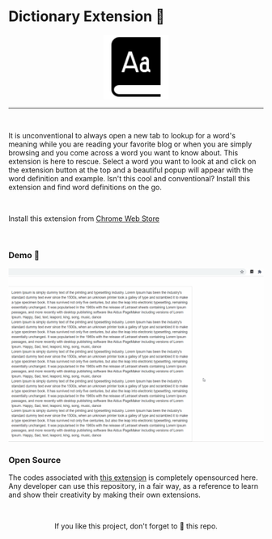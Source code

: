 # Dictionary Extension 📕

<p align="center"><a href="https://chrome.google.com/webstore/detail/dictionary/dlapopclhkmhhkmjhhaloapiiepbbnii"><img src="/assets/icon128.png" /></a></p>

---

<br>

<p>It is unconventional to always open a new tab to lookup for a word's meaning while you are reading your favorite blog or when you are simply browsing and you come across a word you want to know about. This extension is here to rescue. Select a word you want to look at and click on the extension button at the top and a beautiful popup will appear with the word definition and example. Isn't this cool and conventional? Install this extension and find word definitions on the go.</p>
  
<br>
  
Install this extension from [Chrome Web Store](https://chrome.google.com/webstore/detail/dictionary/dlapopclhkmhhkmjhhaloapiiepbbnii)  
  
<br>

### Demo 🎥

![](/assets/demo.gif)

### Open Source

The codes associated with [this extension](https://chrome.google.com/webstore/detail/dictionary/dlapopclhkmhhkmjhhaloapiiepbbnii) is completely opensourced here. Any developer can use this repository, in a fair way, as a reference to learn and show their creativity by making their own extensions.

<br>

<p align="center">If you like this project, don't forget to 🌟 this repo.</p>
